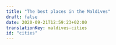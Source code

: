 ```yaml
---
title: "The best places in the Maldives"
draft: false
date: 2020-09-21T12:59:23+02:00
translationKey: maldives-cities
id: "cities"
---
```

